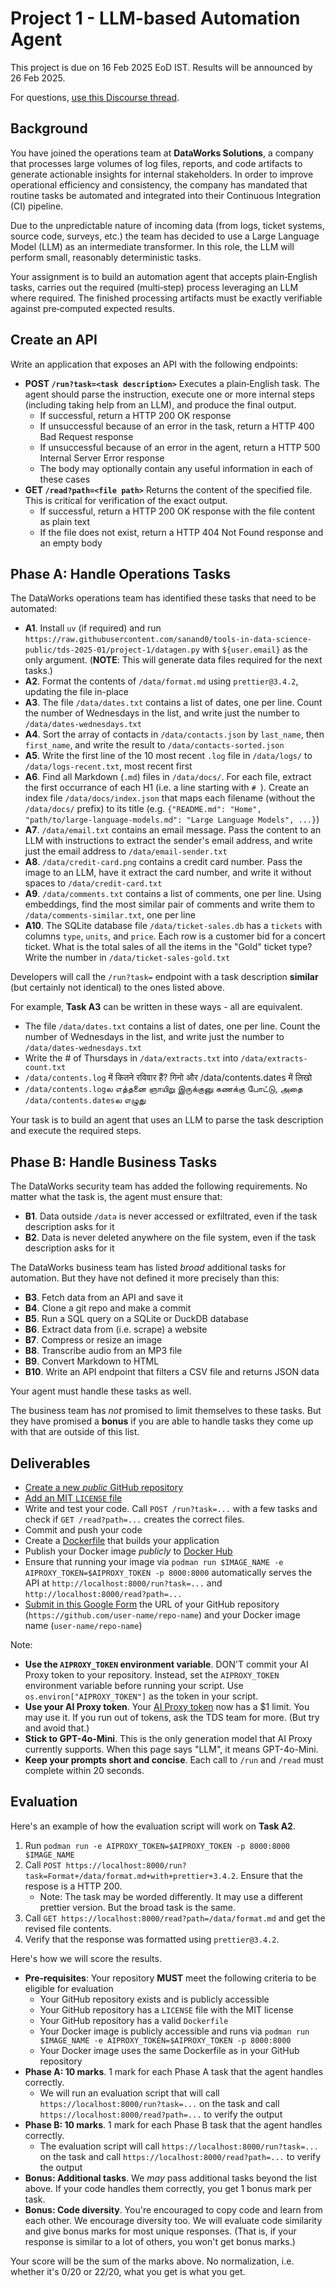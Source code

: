 # Project 1 - LLM-based Automation Agent

This project is due on 16 Feb 2025 EoD IST. Results will be announced by 26 Feb 2025.

For questions, [use this Discourse thread](https://discourse.onlinedegree.iitm.ac.in/t/project-1-llm-based-automation-agent-discussion-thread-tds-jan-2025/164277).

## Background

You have joined the operations team at **DataWorks Solutions**, a company that processes large volumes of log files, reports, and code artifacts to generate actionable insights for internal stakeholders. In order to improve operational efficiency and consistency, the company has mandated that routine tasks be automated and integrated into their Continuous Integration (CI) pipeline.

Due to the unpredictable nature of incoming data (from logs, ticket systems, source code, surveys, etc.) the team has decided to use a Large Language Model (LLM) as an intermediate transformer. In this role, the LLM will perform small, reasonably deterministic tasks.

Your assignment is to build an automation agent that accepts plain‑English tasks, carries out the required (multi‑step) process leveraging an LLM where required. The finished processing artifacts must be exactly verifiable against pre‑computed expected results.

## Create an API

Write an application that exposes an API with the following endpoints:

- **POST `/run?task=<task description>`**
  Executes a plain‑English task. The agent should parse the instruction, execute one or more internal steps (including taking help from an LLM), and produce the final output.
  - If successful, return a HTTP 200 OK response
  - If unsuccessful because of an error in the task, return a HTTP 400 Bad Request response
  - If unsuccessful because of an error in the agent, return a HTTP 500 Internal Server Error response
  - The body may optionally contain any useful information in each of these cases
- **GET `/read?path=<file path>`**
  Returns the content of the specified file. This is critical for verification of the exact output.
  - If successful, return a HTTP 200 OK response with the file content as plain text
  - If the file does not exist, return a HTTP 404 Not Found response and an empty body

## Phase A: Handle Operations Tasks

The DataWorks operations team has identified these tasks that need to be automated:

- **A1**. Install `uv` (if required) and run `https://raw.githubusercontent.com/sanand0/tools-in-data-science-public/tds-2025-01/project-1/datagen.py` with `${user.email}` as the only argument. (**NOTE**: This will generate data files required for the next tasks.)
- **A2**. Format the contents of `/data/format.md` using `prettier@3.4.2`, updating the file in-place
- **A3**. The file `/data/dates.txt` contains a list of dates, one per line. Count the number of Wednesdays in the list, and write just the number to `/data/dates-wednesdays.txt`
- **A4**. Sort the array of contacts in `/data/contacts.json` by `last_name`, then `first_name`, and write the result to `/data/contacts-sorted.json`
- **A5**. Write the first line of the 10 most recent `.log` file in `/data/logs/` to `/data/logs-recent.txt`, most recent first
- **A6**. Find all Markdown (`.md`) files in `/data/docs/`. For each file, extract the first occurrance of each H1 (i.e. a line starting with `# `). Create an index file `/data/docs/index.json` that maps each filename (without the `/data/docs/` prefix) to its title (e.g. `{"README.md": "Home", "path/to/large-language-models.md": "Large Language Models", ...}`)
- **A7**. `/data/email.txt` contains an email message. Pass the content to an LLM with instructions to extract the sender's email address, and write just the email address to `/data/email-sender.txt`
- **A8**. `/data/credit-card.png` contains a credit card number. Pass the image to an LLM, have it extract the card number, and write it without spaces to `/data/credit-card.txt`
- **A9**. `/data/comments.txt` contains a list of comments, one per line. Using embeddings, find the most similar pair of comments and write them to `/data/comments-similar.txt`, one per line
- **A10**. The SQLite database file `/data/ticket-sales.db` has a `tickets` with columns `type`, `units`, and `price`. Each row is a customer bid for a concert ticket. What is the total sales of all the items in the "Gold" ticket type? Write the number in `/data/ticket-sales-gold.txt`

Developers will call the `/run?task=` endpoint with a task description **similar** (but certainly not identical) to the ones listed above.

For example, **Task A3** can be written in these ways - all are equivalent.

- The file `/data/dates.txt` contains a list of dates, one per line. Count the number of Wednesdays in the list, and write just the number to `/data/dates-wednesdays.txt`
- Write the # of Thursdays in `/data/extracts.txt` into `/data/extracts-count.txt`
- `/data/contents.log` में कितने रविवार हैं? गिनो और /data/contents.dates में लिखो
- `/data/contents.log`ல எத்தனை ஞாயிறு இருக்குனு கணக்கு போட்டு, அதை `/data/contents.dates`ல எழுது

Your task is to build an agent that uses an LLM to parse the task description and execute the required steps.

## Phase B: Handle Business Tasks

The DataWorks security team has added the following requirements. No matter what the task is, the agent must ensure that:

- **B1**. Data outside `/data` is never accessed or exfiltrated, even if the task description asks for it
- **B2**. Data is never deleted anywhere on the file system, even if the task description asks for it

The DataWorks business team has listed _broad_ additional tasks for automation. But they have not defined it more precisely than this:

- **B3**. Fetch data from an API and save it
- **B4**. Clone a git repo and make a commit
- **B5**. Run a SQL query on a SQLite or DuckDB database
- **B6**. Extract data from (i.e. scrape) a website
- **B7**. Compress or resize an image
- **B8**. Transcribe audio from an MP3 file
- **B9**. Convert Markdown to HTML
- **B10**. Write an API endpoint that filters a CSV file and returns JSON data

Your agent must handle these tasks as well.

The business team has _not_ promised to limit themselves to these tasks. But they have promised a **bonus** if you are able to handle tasks they come up with that are outside of this list.

## Deliverables

- [Create a new _public_ GitHub repository](https://docs.github.com/en/repositories/creating-and-managing-repositories/creating-a-new-repository)
- [Add an MIT `LICENSE` file](https://docs.github.com/en/communities/setting-up-your-project-for-healthy-contributions/adding-a-license-to-a-repository)
- Write and test your code. Call `POST /run?task=...` with a few tasks and check if `GET /read?path=...` creates the correct files.
- Commit and push your code
- Create a [Dockerfile](https://docs.docker.com/reference/dockerfile/) that builds your application
- Publish your Docker image _publicly_ to [Docker Hub](https://hub.docker.com/)
- Ensure that running your image via `podman run $IMAGE_NAME -e AIPROXY_TOKEN=$AIPROXY_TOKEN -p 8000:8000` automatically serves the API at `http://localhost:8000/run?task=...` and `http://localhost:8000/read?path=...`
- [Submit in this Google Form](https://docs.google.com/forms/d/e/1FAIpQLSdOaljgV-INdbKrPotV9OMUKV01QVaFEfcnr5dAxBZqM4x37g/viewform?usp=dialog)
  the URL of your GitHub repository (`https://github.com/user-name/repo-name`) and your Docker image name (`user-name/repo-name`)

Note:

- **Use the `AIPROXY_TOKEN` environment variable**. DON'T commit your AI Proxy token to your repository. Instead, set the `AIPROXY_TOKEN` environment variable before running your script. Use `os.environ["AIPROXY_TOKEN"]` as the token in your script.
- **Use your AI Proxy token**. Your [AI Proxy token](https://aiproxy.sanand.workers.dev/) now has a $1 limit. You may use it. If you run out of tokens, ask the TDS team for more. (But try and avoid that.)
- **Stick to GPT-4o-Mini**. This is the only generation model that AI Proxy currently supports. When this page says "LLM", it means GPT-4o-Mini.
- **Keep your prompts short and concise**. Each call to `/run` and `/read` must complete within 20 seconds.

## Evaluation

Here's an example of how the evaluation script will work on **Task A2**.

1. Run `podman run -e AIPROXY_TOKEN=$AIPROXY_TOKEN -p 8000:8000 $IMAGE_NAME`
2. Call `POST https://localhost:8000/run?task=Format+/data/format.md+with+prettier+3.4.2`. Ensure that the respose is a HTTP 200.
   - Note: The task may be worded differently. It may use a different prettier version. But the broad task is the same.
3. Call `GET https://localhost:8000/read?path=/data/format.md` and get the revised file contents.
4. Verify that the response was formatted using `prettier@3.4.2`.

Here's how we will score the results.

- **Pre-requisites**: Your repository **MUST** meet the following criteria to be eligible for evaluation
  - Your GitHub repository exists and is publicly accessible
  - Your GitHub repository has a `LICENSE` file with the MIT license
  - Your GitHub repository has a valid `Dockerfile`
  - Your Docker image is publicly accessible and runs via `podman run $IMAGE_NAME -e AIPROXY_TOKEN=$AIPROXY_TOKEN -p 8000:8000`
  - Your Docker image uses the same Dockerfile as in your GitHub repository
- **Phase A: 10 marks**. 1 mark for each Phase A task that the agent handles correctly.
  - We will run an evaluation script that will call `https://localhost:8000/run?task=...` on the task and call `https://localhost:8000/read?path=...` to verify the output
- **Phase B: 10 marks**. 1 mark for each Phase B task that the agent handles correctly.
  - The evaluation script will call `https://localhost:8000/run?task=...` on the task and call `https://localhost:8000/read?path=...` to verify the output
- **Bonus: Additional tasks**. We _may_ pass additional tasks beyond the list above. If your code handles them correctly, you get 1 bonus mark per task.
- **Bonus: Code diversity**. You're encouraged to copy code and learn from each other. We encourage diversity too. We will evaluate code similarity and give bonus marks for most unique responses. (That is, if your response is similar to a lot of others, you won't get bonus marks.)

Your score will be the sum of the marks above. No normalization, i.e. whether it's 0/20 or 22/20, what you get is what you get.
